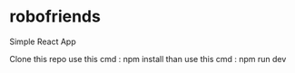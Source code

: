 # robofriends
Simple React App

Clone this repo
use this cmd : npm install
than use this cmd : npm run dev
